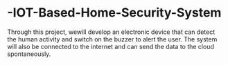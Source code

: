 # -IOT-Based-Home-Security-System
Through this project, wewill develop an electronic device that can detect the human activity and switch on the buzzer to alert the user. The system will also be connected to the internet and can send the data to the cloud spontaneously.
